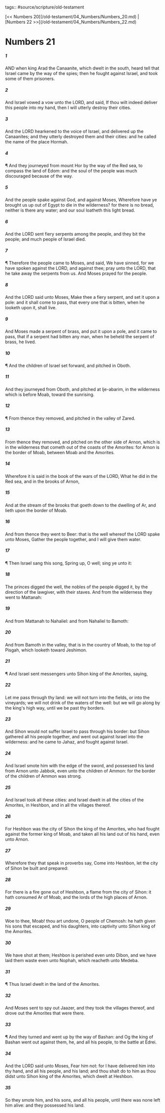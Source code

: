 tags:: #source/scripture/old-testament

[<< Numbers 20[(/old-testament/04_Numbers/Numbers_20.md) | [Numbers 22 >>[(/old-testament/04_Numbers/Numbers_22.md)

# Numbers 21

##### 1

AND when king Arad the Canaanite, which dwelt in the south, heard tell that Israel came by the way of the spies; then he fought against Israel, and took some of them prisoners.

##### 2

And Israel vowed a vow unto the LORD, and said, If thou wilt indeed deliver this people into my hand, then I will utterly destroy their cities.

##### 3

And the LORD hearkened to the voice of Israel, and delivered up the Canaanites; and they utterly destroyed them and their cities: and he called the name of the place Hormah.

##### 4

¶ And they journeyed from mount Hor by the way of the Red sea, to compass the land of Edom: and the soul of the people was much discouraged because of the way.

##### 5

And the people spake against God, and against Moses, Wherefore have ye brought us up out of Egypt to die in the wilderness? for there is no bread, neither is there any water; and our soul loatheth this light bread.

##### 6

And the LORD sent fiery serpents among the people, and they bit the people; and much people of Israel died.

##### 7

¶ Therefore the people came to Moses, and said, We have sinned, for we have spoken against the LORD, and against thee; pray unto the LORD, that he take away the serpents from us. And Moses prayed for the people.

##### 8

And the LORD said unto Moses, Make thee a fiery serpent, and set it upon a pole: and it shall come to pass, that every one that is bitten, when he looketh upon it, shall live.

##### 9

And Moses made a serpent of brass, and put it upon a pole, and it came to pass, that if a serpent had bitten any man, when he beheld the serpent of brass, he lived.

##### 10

¶ And the children of Israel set forward, and pitched in Oboth.

##### 11

And they journeyed from Oboth, and pitched at Ije-abarim, in the wilderness which is before Moab, toward the sunrising.

##### 12

¶ From thence they removed, and pitched in the valley of Zared.

##### 13

From thence they removed, and pitched on the other side of Arnon, which is in the wilderness that cometh out of the coasts of the Amorites: for Arnon is the border of Moab, between Moab and the Amorites.

##### 14

Wherefore it is said in the book of the wars of the LORD, What he did in the Red sea, and in the brooks of Arnon,

##### 15

And at the stream of the brooks that goeth down to the dwelling of Ar, and lieth upon the border of Moab.

##### 16

And from thence they went to Beer: that is the well whereof the LORD spake unto Moses, Gather the people together, and I will give them water.

##### 17

¶ Then Israel sang this song, Spring up, O well; sing ye unto it:

##### 18

The princes digged the well, the nobles of the people digged it, by the direction of the lawgiver, with their staves. And from the wilderness they went to Mattanah:

##### 19

And from Mattanah to Nahaliel: and from Nahaliel to Bamoth:

##### 20

And from Bamoth in the valley, that is in the country of Moab, to the top of Pisgah, which looketh toward Jeshimon.

##### 21

¶ And Israel sent messengers unto Sihon king of the Amorites, saying,

##### 22

Let me pass through thy land: we will not turn into the fields, or into the vineyards; we will not drink of the waters of the well: but we will go along by the king's high way, until we be past thy borders.

##### 23

And Sihon would not suffer Israel to pass through his border: but Sihon gathered all his people together, and went out against Israel into the wilderness: and he came to Jahaz, and fought against Israel.

##### 24

And Israel smote him with the edge of the sword, and possessed his land from Arnon unto Jabbok, even unto the children of Ammon: for the border of the children of Ammon was strong.

##### 25

And Israel took all these cities: and Israel dwelt in all the cities of the Amorites, in Heshbon, and in all the villages thereof.

##### 26

For Heshbon was the city of Sihon the king of the Amorites, who had fought against the former king of Moab, and taken all his land out of his hand, even unto Arnon.

##### 27

Wherefore they that speak in proverbs say, Come into Heshbon, let the city of Sihon be built and prepared:

##### 28

For there is a fire gone out of Heshbon, a flame from the city of Sihon: it hath consumed Ar of Moab, and the lords of the high places of Arnon.

##### 29

Woe to thee, Moab! thou art undone, O people of Chemosh: he hath given his sons that escaped, and his daughters, into captivity unto Sihon king of the Amorites.

##### 30

We have shot at them; Heshbon is perished even unto Dibon, and we have laid them waste even unto Nophah, which reacheth unto Medeba.

##### 31

¶ Thus Israel dwelt in the land of the Amorites.

##### 32

And Moses sent to spy out Jaazer, and they took the villages thereof, and drove out the Amorites that were there.

##### 33

¶ And they turned and went up by the way of Bashan: and Og the king of Bashan went out against them, he, and all his people, to the battle at Edrei.

##### 34

And the LORD said unto Moses, Fear him not: for I have delivered him into thy hand, and all his people, and his land; and thou shalt do to him as thou didst unto Sihon king of the Amorites, which dwelt at Heshbon.

##### 35

So they smote him, and his sons, and all his people, until there was none left him alive: and they possessed his land.
